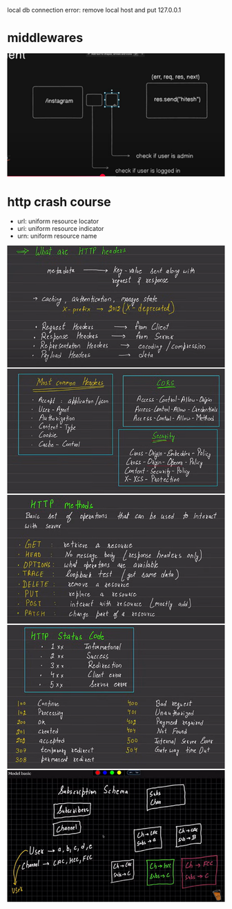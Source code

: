 

local db connection error: remove local host and put 127.0.0.1

# middlewares
![alt text](image.png)


# http crash course
- url: uniform resource locator
- uri: uniform resource indicator
- urn: uniform resource name

![alt text](image-1.png)
![alt text](image-2.png)
![alt text](image-3.png)
![alt text](image-4.png)
![alt text](image-5.png)